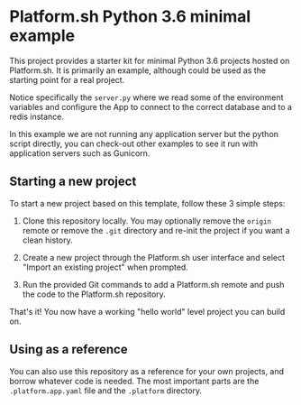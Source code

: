 # Platform.sh Python 3.6 minimal example

This project provides a starter kit for minimal Python 3.6 projects hosted on Platform.sh. It is primarily an example, although could be used as the starting point for a real project.

Notice specifically the `server.py` where we read some of the environment variables and configure the App
to connect to the correct database and to a redis instance.


In this example we are not running any application server but the python script directly, you can check-out other examples to see it run with application servers such as Gunicorn.

## Starting a new project

To start a new project based on this template, follow these 3 simple steps:

1. Clone this repository locally.  You may optionally remove the `origin` remote or remove the `.git` directory and re-init the project if you want a clean history.
 
2. Create a new project through the Platform.sh user interface and select "Import an existing project" when prompted.

3. Run the provided Git commands to add a Platform.sh remote and push the code to the Platform.sh repository.

That's it!  You now have a working "hello world" level project you can build on.

## Using as a reference

You can also use this repository as a reference for your own projects, and borrow whatever code is needed. The most important parts are the `.platform.app.yaml` file and the `.platform` directory.
